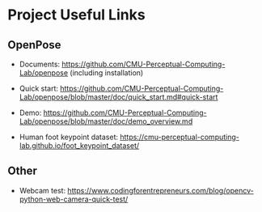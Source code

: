 # Project Useful Links

## OpenPose

* Documents: <https://github.com/CMU-Perceptual-Computing-Lab/openpose> (including installation)

* Quick start: <https://github.com/CMU-Perceptual-Computing-Lab/openpose/blob/master/doc/quick_start.md#quick-start>
* Demo: <https://github.com/CMU-Perceptual-Computing-Lab/openpose/blob/master/doc/demo_overview.md>
* Human foot keypoint dataset: <https://cmu-perceptual-computing-lab.github.io/foot_keypoint_dataset/>

## Other

* Webcam test: <https://www.codingforentrepreneurs.com/blog/opencv-python-web-camera-quick-test/>

